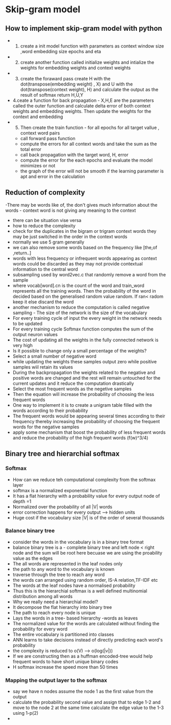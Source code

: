 # Skip-gram model
## How to implement skip-gram model with python
- 1. create a init model function with parameters as context window size ,word embedding size epochs and eta
- 2. create another function called initialize weights and intialize the weights for embedding weights and context weights
- 3. create the foraward pass create H with the dot(transpose(embedding weight) , X) and U with the dot(transpose(context weight), H)
and calculate the output as the result of softmax return H,U,Y
- 4.ceate a function for back propagation - X,H,E are the parameters called the outer function and calculate delta error of both context weights and embedding weights. Then update the weights for the context and embedding
- 5. Then create the train function - for all epochs for all target vallue , context word pairs
    - call forward pass function
    - compute the errors for all context words and take the sum as the total error
    - call back propagation with the target word, H, error
    - compute the error for the each epochs and evaluate the model minimizes or not
    - the graph of the error will not be smooth if the learning parameter is apt and error in the calculation
## Reduction of complexity
-There may be words like of, the don't gives much information about the words - context word is not giving any meaning to the context
- there can be situation vise versa
- how to reduce the complexity
- check for the duplicates in the bigram or trigram context words they may be just switched in the order in the context words
- normally we use 5 gram generally 
- we can also remove some words based on the frequency like [the,of ,return..]
- words with less frequency or infrequent words appearing as context words could be discarded as they may not provide contextual information to the central word
- subsampling used by word2vec.c that randomly remove a word from the sample
- where vocab[word].cn is the count of the word and train_word represents all the training words. Then the probability of the word in decided based on the generalised random value random. If ran< radom keep it else discard the word
- another mechanism to reduce the computation is called negative sampling - The size of the network is the size of the vocabulary
- For every training cycle of input the every weight in the network needs to be updated
- For every training cycle Softmax function computes the sum of the output neuron values
- The cost of updating all the weights in the fully connected network is very high
- Is it possible to change only a small percentage of the weights?
- Select a small number of negative word
- while updating the weights these samples output zero while positive samples wiil retain its values
- During the backpropagation the weights related to the negative and positive words are changed and the rest will remain untouched for the current updates and it reduce the computation drastically
- Select the most frequent words as the negetive samples
- Then the equation will increase the probability of choosing the less frequent words
- One way to implement it is to create a unigram table filled with the words according to their probability
- The frequent words would be appearing several times according to their frequency thereby increasing the probability of choosing the frequent words for the negative samples
- apply some mechanism that boost the probability of less frequent words and reduce the probability of the high frequent words (f(w)^3/4)
## Binary tree and hierarchial softmax
### Softmax
- How can we reduce teh computational complexity from the softmax layer
- softmax is a normalized exponential function
- It has a flat hierarchy with a probability value for every output node of depth =1
- Normalized over the probability of all |V| words
- error correction happens for every output --> hidden units 
- Huge cost if the vocabulary size |V| is of the order of several thousands

### Balance binary tree
- consider the words in the vocabulary is in a binary tree format
- balance binary tree is a - complete binary tree and left node  < right node and the sum will be root here becuase we are using the proability value as the edges
- The all words are represented in the leaf nodes only
- the path to any word to the vocabulary is known
- traverse through the tree to reach any word
- the words can arranged using random order, IS-A relation,TF-IDF  etc
- The words at the leaf nodes have a normalised probability
- Thus this is the hierarchial softmax is a well defined multinomial distribution among all words
- Why we really  need a hierarchial model?
- It decompose the flat hierarchy into binary tree
- The path to reach every node is unique
- Lays the words in a tree- based hierarchy -words as leaves
- The normalized value for the words are calculated without finding the probability for every word
- The entire vocabulary is partitioned into classes
- ANN learns to take decisions instead of directly predicting each word's probability
- the complexity is reduced to o(V) --> o(log(|v|))
- If we are constructing then as a huffman encoded-tree would help frequent words to have short unique binary codes
- H softmax increase the speed more than 50 times 
### Mapping the output layer to the softmax
- say we have n nodes assume the node 1 as the first value from the output 
- calculate the probability second value and assign that  to edge 1-2 and move to the node 2 at the same time calculate the edge value to the 1-3 using 1-p(2)
- 
